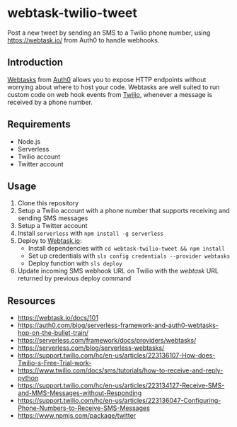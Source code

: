 # webtask-twilio-tweet

Post a new tweet by sending an SMS to a Twilio phone number, using https://webtask.io/ from Auth0 to handle webhooks.

## Introduction

[Webtasks](https://webtask.io) from [Auth0](https://auth0.com) allows you to expose HTTP endpoints without worrying about where to host your code. Webtasks are well suited to run custom code on web hook events from [Twilio](https://www.twilio.com/), whenever a message is received by a phone number.

## Requirements

* Node.js
* Serverless
* Twilio account
* Twitter account

## Usage

1. Clone this repository
2. Setup a Twilio account with a phone number that supports receiving and sending SMS messages
3. Setup a Twitter account
4. Install `serverless` with `npm install -g serverless`
4. Deploy to [Webtask.io](https://webtask.io):
    * Install dependencies with `cd webtask-twilio-tweet && npm install`
    * Set up credentials with `sls config credentials --provider webtasks`
    * Deploy function with `sls deploy`
5. Update incoming SMS webhook URL on Twilio with the *webtask* URL returned by previous deploy command

## Resources

* https://webtask.io/docs/101
* https://auth0.com/blog/serverless-framework-and-auth0-webtasks-hop-on-the-bullet-train/
* https://serverless.com/framework/docs/providers/webtasks/
* https://serverless.com/blog/serverless-webtasks/
* https://support.twilio.com/hc/en-us/articles/223136107-How-does-Twilio-s-Free-Trial-work-
* https://www.twilio.com/docs/sms/tutorials/how-to-receive-and-reply-python
* https://support.twilio.com/hc/en-us/articles/223134127-Receive-SMS-and-MMS-Messages-without-Responding
* https://support.twilio.com/hc/en-us/articles/223136047-Configuring-Phone-Numbers-to-Receive-SMS-Messages
* https://www.npmjs.com/package/twitter
